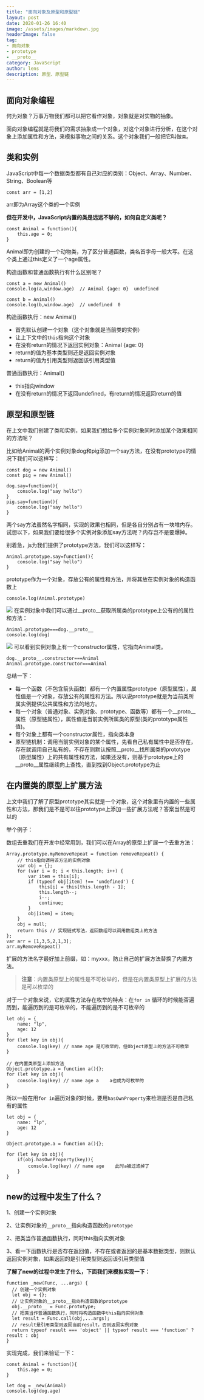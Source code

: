 ```yaml
---
title: "面向对象及原型和原型链"
layout: post
date: 2020-01-26 16:40
image: /assets/images/markdown.jpg
headerImage: false
tag:
- 面向对象
- prototype
- __proto__
category: JavaScript
author: lens
description: 原型、原型链
---
```


## 面向对象编程

何为对象？万事万物我们都可以把它看作对象，对象就是对实物的抽象。

面向对象编程就是将我们的需求抽象成一个对象，对这个对象进行分析，在这个对象上添加属性和方法，来模拟事物之间的关系。这个对象我们一般把它叫做`类`。

## 类和实例
JavaScript中每一个数据类型都有自己对应的类别：Object、Array、Number、String、Boolean等
```
const arr = [1,2]
```
arr即为Array这个类的一个实例

**但在开发中，JavaScript内置的类是远远不够的，如何自定义类呢？**

```
const Animal = function(){
    this.age = 0;
}
```
Animal即为创建的一个动物类，为了区分普通函数，类名首字母一般大写。在这个类上通过this定义了一个age属性。

构造函数和普通函数执行有什么区别呢？

```
const a = new Animal()      
console.log(a,window.age)  // Animal {age: 0}  undefined

const b = Animal()           
console.log(b,window.age)  // undefined  0
```
构造函数执行：new Animal()
+ 首先默认创建一个对象（这个对象就是当前类的实例）
+ 让上下文中的`this`指向这个对象
+ 在没有return的情况下返回实例对象：Animal {age: 0}
+ return的值为基本类型则还是返回实例对象
+ return的值为引用类型则返回该引用类型值

普通函数执行：Animal() 
+ this指向window
+ 在没有return的情况下返回undefined，有return的情况返回return的值

## 原型和原型链
在上文中我们创建了类和实例，如果我们想给多个实例对象同时添加某个效果相同的方法呢？

比如给Animal的两个实例对象dog和pig添加一个say方法，在没有prototype的情况下我们可以这样写：
```
const dog = new Animal()
const pig = new Animal()

dog.say=function(){
    console.log("say hello")
}
pig.say=function(){
    console.log("say hello")
}
```
两个say方法虽然名字相同，实现的效果也相同，但是各自分别占有一块堆内存。
试想以下，如果我们要给很多个实例对象添加say方法呢？内存岂不是要爆掉。

别着急，js为我们提供了prototype方法，我们可以这样写：
```
Animal.prototype.say=function(){
    console.log("say hello")
}
```
prototype作为一个对象，存放公有的属性和方法，并将其放在实例对象的构造函数上
```
console.log(Animal.prototype)
```
![](https://user-gold-cdn.xitu.io/2020/7/27/1738eb7e0813f2dc?w=342&h=130&f=png&s=7194)
在实例对象中我们可以通过__proto__获取所属类的prototype上公有的的属性和方法：
```
Animal.prototype===dog.__proto__
console.log(dog)
```
![](https://user-gold-cdn.xitu.io/2020/7/27/1738eba8e9cfe6cf?w=301&h=152&f=png&s=6681)
可以看到实例对象上有一个constructor属性，它指向Animal类。
```
dog.__proto__.constructor===Animal
Animal.prototype.constructor===Animal
```

总结一下：
+ 每一个函数（不包含箭头函数）都有一个内置属性prototype（原型属性），属性值是一个对象，存放公有的属性和方法。所以说prototype就是为当前类所属实例提供公共属性和方法的地方。
+ 每一个对象（普通对象、实例对象、prototype、函数等）都有一个__proto__属性（原型链属性），属性值是当前实例所属类的原型(类的prototype属性值)。
+ 每个对象上都有一个constructor属性，指向类本身
+ 原型链机制：调用当前实例对象的某个属性，先看自己私有属性中是否存在，存在就调用自己私有的，不存在则默认按照__proto__找所属类的prototype（原型属性）上的共有属性和方法，如果还没有，则基于prototype上的__proto__属性继续向上查找，直到找到Object.prototype为止

## 在内置类的原型上扩展方法
上文中我们了解了原型prototype其实就是一个对象，这个对象里有内置的一些属性和方法，那我们是不是可以往prototype上添加一些扩展方法呢？答案当然是可以的

举个例子：

数组去重我们在开发中经常用到，我们可以在Array的原型上扩展一个去重方法：
```
Array.prototype.myRemoveRepeat = function removeRepeat() {
    // this指向调用该方法的实例对象
    var obj = {};
    for (var i = 0; i < this.length; i++) {
        var item = this[i];
        if (typeof obj[item] !== 'undefined') {
            this[i] = this[this.length - 1];
            this.length--;
            i--;
            continue;
        }
        obj[item] = item;
    }
    obj = null;
    return this // 实现链式写法，返回数组可以调用数组类上的方法
};
var arr = [1,3,5,2,1,3];
arr.myRemoveRepeat()
```
扩展的方法名字最好加上前缀，如：myxxx，防止自己的扩展方法替换了内置方法。

> **注意**：内置类原型上的属性是不可枚举的，但是在内置类原型上扩展的方法是可以枚举的

对于一个对象来说，它的属性方法存在枚举的特点：在`for in` 循环的时候能否遍历到，能遍历到的是可枚举的，不能遍历到的是不可枚举的
```
let obj = {
	name: "lp",
    age: 12
}
for (let key in obj){
	console.log(key) // name age 是可枚举的，但Object原型上的方法不可枚举
}

// 在内置类原型上添加方法
Object.prototype.a = function a(){};
for (let key in obj){
	console.log(key) // name age a    a也成为可枚举的
}
```
所以一般在用`for in`遍历对象的时候，要用`hasOwnProperty`来检测是否是自己私有的属性
```
let obj = {
	name: "lp",
    age: 12
}

Object.prototype.a = function a(){};

for (let key in obj){
	if(obj.hasOwnProperty(key)){
    	console.log(key) // name age    此时a被过滤掉了
    }
}
```

## new的过程中发生了什么？
1、创建一个实例对象

2、让实例对象的`__proto__`指向构造函数的`prototype`

2、把类当作普通函数执行，同时this指向实例对象

3、看一下函数执行是否存在返回值，不存在或者返回的是基本数据类型，则默认返回实例对象，如果返回的是引用类型则返回该引用类型值

**了解了new的过程中发生了什么，下面我们来模拟实现一下：**
```
function _new(Func, ...args) {
  // 创建一个实例对象
  let obj = {};
  // 让实例对象的__proto__指向构造函数的prototype
  obj.__proto__ = Func.prototype;
  // 把类当作普通函数执行，同时将构造函数中this指向实例对象
  let result = Func.call(obj,...args);
  // result是引用类型则返回当前result，否则返回实例对象
  return typeof result === 'object' || typeof result === 'function' ? result : obj
}
```
实现完成，我们来验证一下：
```
const Animal = function(){
    this.age = 0;
}

let dog = _new(Animal)
console.log(dog.age)
```







